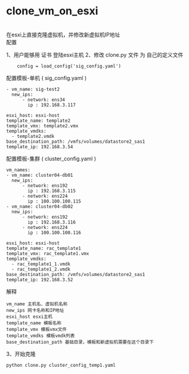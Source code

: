 # clone_vm_on_esxi
<br>
在esxi上直接克隆虚拟机，并修改新虚拟机IP地址
<br>
配置
<br>


1、用户能够用 证书 登陆esxi主机
2、修改 clone.py 文件 为 自己的定义文件
```
    config = load_config('sig_config.yaml')
```

配置模板-单机 ( sig_config.yaml )
```
- vm_name: sig-test2
  new_ips:
      - network: ens34
        ip : 192.168.3.117
        
esxi_host: esxi-host
template_name: template2
template_vmx: template2.vmx
template_vmdks:
  - template2.vmdk
base_destination_path: /vmfs/volumes/datastore2_sas1
template_ip: 192.168.3.54
```

配置模板-集群 ( cluster_config.yaml )
```
vm_names:
- vm_name: cluster04-db01
  new_ips:
      - network: ens192
        ip : 192.168.3.115
      - network: ens224
        ip : 100.100.100.115
- vm_name: cluster04-db02
  new_ips:
      - network: ens192
        ip : 192.168.3.116
      - network: ens224
        ip : 100.100.100.116
        
esxi_host: esxi-host
template_name: rac_template1
template_vmx: rac_template1.vmx
template_vmdks:
  - rac_template1_1.vmdk
  - rac_template1_2.vmdk
base_destination_path: /vmfs/volumes/datastore2_sas1
template_ip: 192.168.3.52
```
解释
```
vm_name 主机名、虚拟机名称
new_ips 网卡名称和IP地址
esxi_host esxi主机
template_name 模板名称
template_vmx 模板vmx文件
template_vmdks 模板vmdk列表
base_destination_path 基础目录，模板和新虚拟机需要在这个目录下
```
3、开始克隆
```
python clone.py cluster_config_temp1.yaml
```
